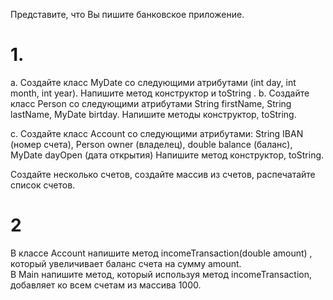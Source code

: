 Представите, что  Вы пишите банковское приложение. 
# 1.
а. Создайте класс MyDate со следующими атрибутами (int day, int month, int year). Напишите метод конструктор и toString
    .
b. Создайте класс Person со следующими атрибутами 
    String firstName, 
    String lastName, 
    MyDate birtday. 
    Напишите методы конструктор, toString.
    
с. Создайте класс Account со следующими атрибутами:
 	String IBAN   (номер счета), 
    Person owner (владелец), 
    double balance (баланс),
    MyDate dayOpen (дата открытия)
    Напишите метод конструктор, toString.

Создайте несколько счетов, создайте массив из счетов, распечатайте список счетов.

# 2
В классе Account  напишите метод incomeTransaction(double amount)  , который увеличивает баланс счета на сумму amount.   
В Main напишите метод, который используя метод incomeTransaction,  добавляет ко всем счетам из массива 1000. 